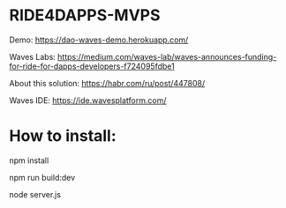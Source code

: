 # RIDE4DAPPS-MVPS

Demo:
https://dao-waves-demo.herokuapp.com/

Waves Labs:
https://medium.com/waves-lab/waves-announces-funding-for-ride-for-dapps-developers-f724095fdbe1

About this solution:
https://habr.com/ru/post/447808/

Waves IDE:
https://ide.wavesplatform.com/

# How to install:
npm install

npm run build:dev

node server.js